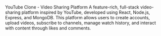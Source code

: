 YouTube Clone - Video Sharing Platform
A feature-rich, full-stack video-sharing platform inspired by YouTube, developed using React, Node.js, Express, and MongoDB. This platform allows users to create accounts, upload videos, subscribe to channels, manage watch history, and interact with content through likes and comments.
